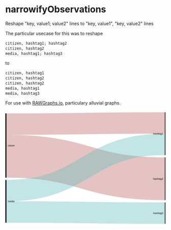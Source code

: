 # narrowifyObservations
Reshape "key, value1; value2" lines to "key, value1", "key, value2" lines

The particular usecase for this was to reshape

    citizen, hashtag1; hashtag2
    citizen, hashtag2
    media, hashtag1; hashtag3

to

    citizen, hashtag1
    citizen, hashtag2
    citizen, hashtag2
    media, hashtag1
    media, hashtag3

For use with [RAWGraphs.io](http://app.rawgraphs.io/), particulary alluvial graphs.

![](example.svg)